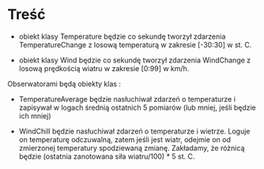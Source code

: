 # Treść

- obiekt klasy Temperature będzie co sekundę tworzył zdarzenia TemperatureChange z losową temperaturą w zakresie [-30:30] w st. C.

- obiekt klasy Wind będzie co sekundę tworzył zdarzenia WindChange z losową prędkością wiatru w zakresie [0:99] w km/h.

Obserwatorami będą obiekty klas :

- TemperatureAverage będzie nasłuchiwał zdarzeń o temperaturze i zapisywał w logach średnią ostatnich 5 pomiarów (lub mniej, jeśli będzie ich mniej)

- WindChill będzie nasłuchiwał zdarzeń o temperaturze i wietrze. Loguje on temperaturę odczuwalną, zatem jeśli jest wiatr, odejmie on od zmierzonej temperatury spodziewaną zmianę. Zakładamy, że różnicą będzie (ostatnia zanotowana siła wiatru/100) * 5 st. C.



